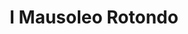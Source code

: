---
title: I Mausoleo Rotondo

mediaPath: /videos/mr_17_mh-1080p.mp4
mediaPosition:  []
mediaRotation:  []
mediaScale: 1
cameraFOV: 60

cameraPosition:  []
cameraTarget:  []

animationEntry: 2000
---
